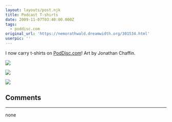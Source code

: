 ```yaml
---
layout: layouts/post.njk
title: Podcast T-shirts
date: 2009-11-07T03:40:00.000Z
tags:
  - poddisc.com
original_url: 'https://nemorathwald.dreamwidth.org/301534.html'
userpic: ''
---
```

I now carry t-shirts on [PodDisc.com](http://www.poddisc.com/)! Art by Jonathan Chaffin.

[![](http://lh3.ggpht.com/_ENXtTKU9j1A/SvTs6_LvXHI/AAAAAAAAHVA/BtF_1Nv2ABc/s400/EPfrontback.png)](http://www.poddisc.com/collections/new/products/escape-pod-t-shirt)

[![](http://lh3.ggpht.com/_ENXtTKU9j1A/SvTs7BT-Q7I/AAAAAAAAHVE/WIOT9Gi2mJI/s400/PCfrontback.png)](http://www.poddisc.com/collections/new/products/podcastle-t-shirt)

[![](http://lh4.ggpht.com/_ENXtTKU9j1A/SvTs7Xnyr9I/AAAAAAAAHVI/I9pOF9kMlDs/s400/PsPfrontback.png)](http://www.poddisc.com/collections/new/products/pseudopod-t-shirt)

## Comments

---

none
